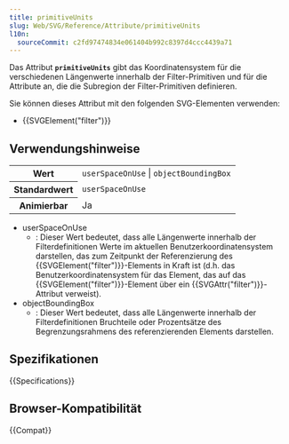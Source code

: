 ```yaml
---
title: primitiveUnits
slug: Web/SVG/Reference/Attribute/primitiveUnits
l10n:
  sourceCommit: c2fd97474834e061404b992c8397d4ccc4439a71
---
```


Das Attribut **`primitiveUnits`** gibt das Koordinatensystem für die verschiedenen Längenwerte innerhalb der Filter-Primitiven und für die Attribute an, die die Subregion der Filter-Primitiven definieren.

Sie können dieses Attribut mit den folgenden SVG-Elementen verwenden:

- {{SVGElement("filter")}}

## Verwendungshinweise

<table class="properties">
  <tbody>
    <tr>
      <th scope="row">Wert</th>
      <td><code>userSpaceOnUse</code> | <code>objectBoundingBox</code></td>
    </tr>
    <tr>
      <th scope="row">Standardwert</th>
      <td><code>userSpaceOnUse</code></td>
    </tr>
    <tr>
      <th scope="row">Animierbar</th>
      <td>Ja</td>
    </tr>
  </tbody>
</table>

- userSpaceOnUse
  - : Dieser Wert bedeutet, dass alle Längenwerte innerhalb der Filterdefinitionen Werte im aktuellen Benutzerkoordinatensystem darstellen, das zum Zeitpunkt der Referenzierung des {{SVGElement("filter")}}-Elements in Kraft ist (d.h. das Benutzerkoordinatensystem für das Element, das auf das {{SVGElement("filter")}}-Element über ein {{SVGAttr("filter")}}-Attribut verweist).
- objectBoundingBox
  - : Dieser Wert bedeutet, dass alle Längenwerte innerhalb der Filterdefinitionen Bruchteile oder Prozentsätze des Begrenzungsrahmens des referenzierenden Elements darstellen.

## Spezifikationen

{{Specifications}}

## Browser-Kompatibilität

{{Compat}}
